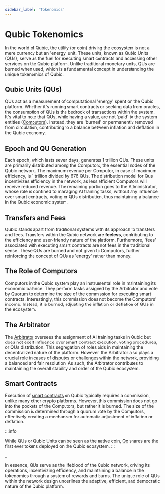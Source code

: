 ```yaml
---
sidebar_label: 'Tokenomics'
---
```


# Qubic Tokenomics

In the world of Qubic, the utility (or coin) driving the ecosystem is not a mere currency but an 'energy' unit. These units, known as Qubic Units (QUs), serve as the fuel for executing smart contracts and accessing other services on the Qubic platform. Unlike traditional monetary units, QUs are burned when used, which is a fundamental concept in understanding the unique tokenomics of Qubic.

## Qubic Units (QUs)
QUs act as a measurement of computational 'energy' spent on the Qubic platform. Whether it's running smart contracts or seeking data from oracles, the consumption of QUs is the bedrock of transactions within the system. It's vital to note that QUs, while having a value, are not 'paid' to the system entities ([Computors](/learn/computor)). Instead, they are 'burned' or permanently removed from circulation, contributing to a balance between inflation and deflation in the Qubic economy.

## Epoch and QU Generation
Each epoch, which lasts seven days, generates 1 trillion QUs. These units are primarily distributed among the Computors, the essential nodes of the Qubic network. The maximum revenue per Computor, in case of maximum efficiency, is 1 trillion divided by 676 QUs. The distribution model for Qus incentivizes efficiency in the network, as less efficient Computors will receive reduced revenue. The remaining portion goes to the Administrator, whose role is confined to managing AI training tasks, without any influence over smart contracts, voting or QUs distribution, thus maintaining a balance in the Qubic economic system.

## Transfers and Fees
Qubic stands apart from traditional systems with its approach to transfers and fees. Transfers within the Qubic network are **feeless**, contributing to the efficiency and user-friendly nature of the platform. Furthermore, 'fees' associated with executing smart contracts are not fees in the traditional sense. These QUs are burned and not given to Computors, further reinforcing the concept of QUs as 'energy' rather than money.

## The Role of Computors
Computors in the Qubic system play an instrumental role in maintaining its economic balance. They perform tasks assigned by the Arbitrator and vote by [Quorum](/learn/quorum) to determine the size of the commission for executing smart contracts. Interestingly, this commission does not become the Computors' income. Instead, it is burned, adjusting the inflation or deflation of QUs in the ecosystem.

## The Arbitrator
The [Arbitrator](/learn/arbitrator) oversees the assignment of AI training tasks in Qubic but does not exert influence over smart contract execution, voting procedures, or QUs distribution. This segregation of roles aids in maintaining the decentralized nature of the platform. However, the Arbitrator also plays a crucial role in cases of disputes or challenges within the network, providing a balanced and fair resolution. As such, the Arbitrator contributes to maintaining the overall stability and order of the Qubic ecosystem.

## Smart Contracts   
Execution of [smart contracts](/learn/smart-contracts) on Qubic typically requires a commission, unlike many other crypto platforms. However, this commission does not go into the pockets of the Computors, but rather it is burned. The size of the commission is determined through a quorum vote by the Computors, effectively creating a mechanism for automatic adjustment of inflation or deflation.

:::info

While QUs or Qubic Units can be seen as the native coin, [Qx](/learn/qx) shares are the first ever tokens deployed on the Qubic ecosystem.
:::

\_

In essence, QUs serve as the lifeblood of the Qubic network, driving its operations, incentivizing efficiency, and maintaining a balance in the tokenomics through a system of rewards and burns. The unique role of QUs within the network design underlines the adaptive, efficient, and democratic nature of the Qubic platform.